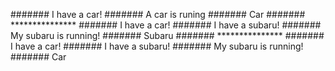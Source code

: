 ####### I have a car!
####### A car is runing
####### Car
####### ***************
####### I have a car!
####### I have a subaru!
####### My subaru is running!
####### Subaru
####### ***************
####### I have a car!
####### I have a subaru!
####### My subaru is running!
####### Car

